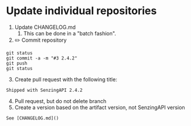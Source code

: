 # Update individual repositories

1. Update CHANGELOG.md
   1. This can be done in a "batch fashion".
2. :pencil2: Commit repository

```console
git status
git commit -a -m "#3 2.4.2"
git push
git status
```

3. Create pull request with the following title:

```console
Shipped with SenzingAPI 2.4.2
```

4. Pull request, but do not delete branch
5. Create a version based on the artifact version, not SenzingAPI version

```console
See [CHANGELOG.md]()
```
